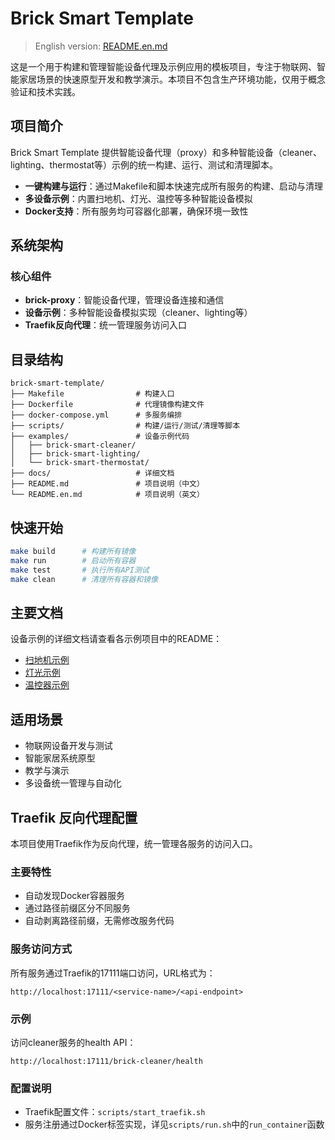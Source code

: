 # Brick Smart Template

> English version: [README.en.md](README.en.md)

这是一个用于构建和管理智能设备代理及示例应用的模板项目，专注于物联网、智能家居场景的快速原型开发和教学演示。本项目不包含生产环境功能，仅用于概念验证和技术实践。

## 项目简介

Brick Smart Template 提供智能设备代理（proxy）和多种智能设备（cleaner、lighting、thermostat等）示例的统一构建、运行、测试和清理脚本。

- **一键构建与运行**：通过Makefile和脚本快速完成所有服务的构建、启动与清理
- **多设备示例**：内置扫地机、灯光、温控等多种智能设备模拟
- **Docker支持**：所有服务均可容器化部署，确保环境一致性

## 系统架构

### 核心组件
- **brick-proxy**：智能设备代理，管理设备连接和通信
- **设备示例**：多种智能设备模拟实现（cleaner、lighting等）
- **Traefik反向代理**：统一管理服务访问入口

## 目录结构

```
brick-smart-template/
├── Makefile                # 构建入口
├── Dockerfile              # 代理镜像构建文件
├── docker-compose.yml      # 多服务编排
├── scripts/                # 构建/运行/测试/清理等脚本
├── examples/               # 设备示例代码
│   ├── brick-smart-cleaner/
│   ├── brick-smart-lighting/
│   └── brick-smart-thermostat/
├── docs/                   # 详细文档
├── README.md               # 项目说明（中文）
└── README.en.md            # 项目说明（英文）
```

## 快速开始

```bash
make build      # 构建所有镜像
make run        # 启动所有容器
make test       # 执行所有API测试
make clean      # 清理所有容器和镜像
```

## 主要文档

设备示例的详细文档请查看各示例项目中的README：
- [扫地机示例](examples/brick-smart-cleaner/README.md)
- [灯光示例](examples/brick-smart-lighting/README.md)
- [温控器示例](examples/brick-smart-thermostat/README.md)



## 适用场景

- 物联网设备开发与测试
- 智能家居系统原型
- 教学与演示
- 多设备统一管理与自动化

## Traefik 反向代理配置

本项目使用Traefik作为反向代理，统一管理各服务的访问入口。

### 主要特性
- 自动发现Docker容器服务
- 通过路径前缀区分不同服务
- 自动剥离路径前缀，无需修改服务代码

### 服务访问方式
所有服务通过Traefik的17111端口访问，URL格式为：
```
http://localhost:17111/<service-name>/<api-endpoint>
```

### 示例
访问cleaner服务的health API：
```
http://localhost:17111/brick-cleaner/health
```

### 配置说明
- Traefik配置文件：`scripts/start_traefik.sh`
- 服务注册通过Docker标签实现，详见`scripts/run.sh`中的`run_container`函数

